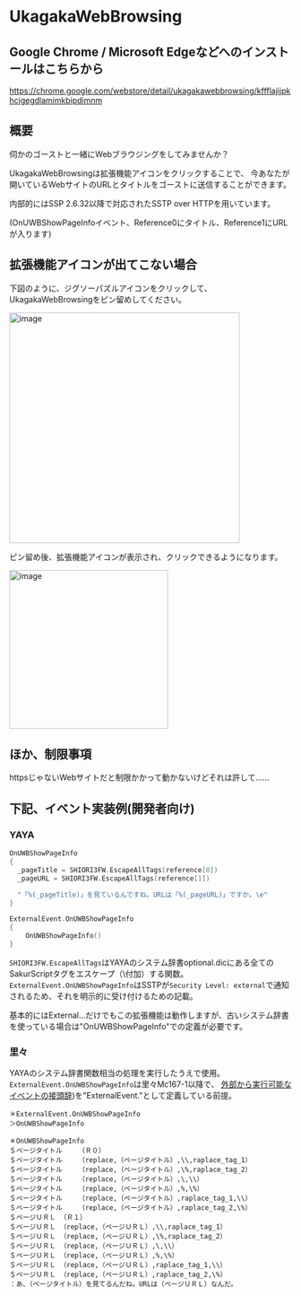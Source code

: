 # UkagakaWebBrowsing

## Google Chrome / Microsoft Edgeなどへのインストールはこちらから
https://chrome.google.com/webstore/detail/ukagakawebbrowsing/kffflajijpkhcjgegdlamimkbipdimnm

## 概要

伺かのゴーストと一緒にWebブラウジングをしてみませんか？

UkagakaWebBrowsingは拡張機能アイコンをクリックすることで、
今あなたが開いているWebサイトのURLとタイトルをゴーストに送信することができます。

内部的にはSSP 2.6.32以降で対応されたSSTP over HTTPを用いています。

(OnUWBShowPageInfoイベント、Reference0にタイトル、Reference1にURLが入ります)

## 拡張機能アイコンが出てこない場合

下図のように、ジグソーパズルアイコンをクリックして、UkagakaWebBrowsingをピン留めしてください。

<img width="411" alt="image" src="https://user-images.githubusercontent.com/19942540/236590538-c2272fd2-7c8e-4442-9beb-7bf8ad10434d.png">

ピン留め後、拡張機能アイコンが表示され、クリックできるようになります。

<img width="283" alt="image" src="https://user-images.githubusercontent.com/19942540/236590654-96592c7e-53a1-4e23-aa17-cf71575996e5.png">

## ほか、制限事項

httpsじゃないWebサイトだと制限かかって動かないけどそれは許して……

## 下記、イベント実装例(開発者向け)

### YAYA
```C
OnUWBShowPageInfo
{
  _pageTitle = SHIORI3FW.EscapeAllTags(reference[0])
  _pageURL = SHIORI3FW.EscapeAllTags(reference[1])

  "「%(_pageTitle)」を見ているんですね。URLは「%(_pageURL)」ですか。\e"
}

ExternalEvent.OnUWBShowPageInfo
{
    OnUWBShowPageInfo()
}
```
`SHIORI3FW.EscapeAllTags`はYAYAのシステム辞書optional.dicにある全てのSakurScriptタグをエスケープ（\付加）する関数。  
`ExternalEvent.OnUWBShowPageInfo`はSSTPが`Security Level: external`で通知されるため、それを明示的に受け付けるための記載。

基本的にはExternal...だけでもこの拡張機能は動作しますが、古いシステム辞書を使っている場合は"OnUWBShowPageInfo"での定義が必要です。

### 里々
YAYAのシステム辞書関数相当の処理を実行したうえで使用。
`ExternalEvent.OnUWBShowPageInfo`は里々Mc167-1以降で、
[外部から実行可能なイベントの接頭辞](http://soliton.sub.jp/satori/?%E7%89%B9%E6%AE%8A%E5%A4%89%E6%95%B0#qe875f29))を"ExternalEvent."として定義している前提。
```
＊ExternalEvent.OnUWBShowPageInfo
＞OnUWBShowPageInfo

＊OnUWBShowPageInfo
＄ページタイトル	（Ｒ０）
＄ページタイトル	（replace,（ページタイトル）,\\,raplace_tag_1）
＄ページタイトル	（replace,（ページタイトル）,\%,raplace_tag_2）
＄ページタイトル	（replace,（ページタイトル）,\,\\）
＄ページタイトル	（replace,（ページタイトル）,%,\%）
＄ページタイトル	（replace,（ページタイトル）,raplace_tag_1,\\）
＄ページタイトル	（replace,（ページタイトル）,raplace_tag_2,\%）
＄ページＵＲＬ	（Ｒ１）
＄ページＵＲＬ	（replace,（ページＵＲＬ）,\\,raplace_tag_1）
＄ページＵＲＬ	（replace,（ページＵＲＬ）,\%,raplace_tag_2）
＄ページＵＲＬ	（replace,（ページＵＲＬ）,\,\\）
＄ページＵＲＬ	（replace,（ページＵＲＬ）,%,\%）
＄ページＵＲＬ	（replace,（ページＵＲＬ）,raplace_tag_1,\\）
＄ページＵＲＬ	（replace,（ページＵＲＬ）,raplace_tag_2,\%）
：あ、（ページタイトル）を見てるんだね。URLは（ページＵＲＬ）なんだ。
```
